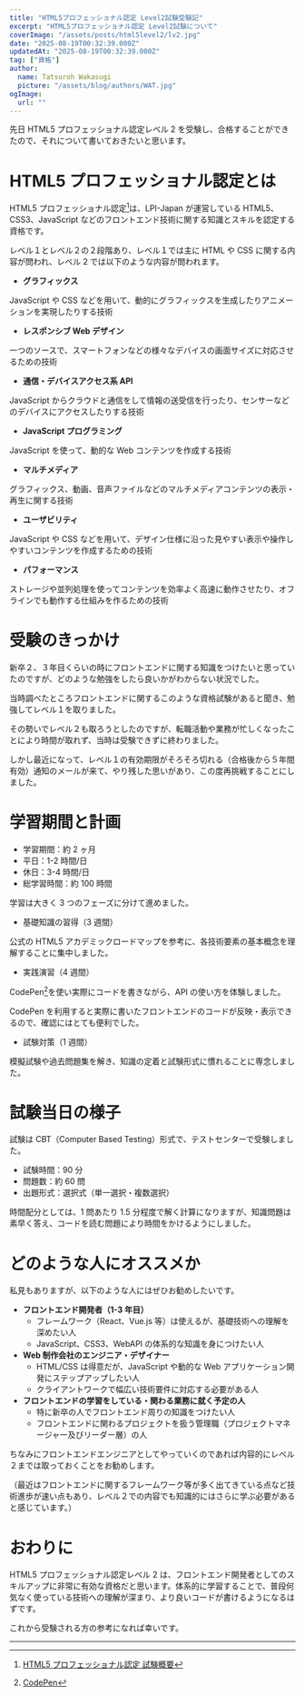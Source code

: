 ```yaml
---
title: "HTML5プロフェッショナル認定 Level2試験受験記"
excerpt: "HTML5プロフェッショナル認定 Level2試験について"
coverImage: "/assets/posts/html5level2/lv2.jpg"
date: "2025-08-19T00:32:39.000Z"
updatedAt: "2025-08-19T00:32:39.000Z"
tag: ["資格"]
author:
  name: Tatsuroh Wakasugi
  picture: "/assets/blog/authors/WAT.jpg"
ogImage:
  url: ""
---
```


先日 HTML5 プロフェッショナル認定レベル 2 を受験し、合格することができたので、それについて書いておきたいと思います。

# HTML5 プロフェッショナル認定とは

HTML5 プロフェッショナル認定[^1]は、LPI-Japan が運営している HTML5、CSS3、JavaScript などのフロントエンド技術に関する知識とスキルを認定する資格です。

レベル１とレベル２の２段階あり、レベル１では主に HTML や CSS に関する内容が問われ、レベル 2 では以下のような内容が問われます。

- **グラフィックス**

JavaScript や CSS などを用いて、動的にグラフィックスを生成したりアニメーションを実現したりする技術

- **レスポンシブ Web デザイン**

一つのソースで、スマートフォンなどの様々なデバイスの画面サイズに対応させるための技術

- **通信・デバイスアクセス系 API**

JavaScript からクラウドと通信をして情報の送受信を行ったり、センサーなどのデバイスにアクセスしたりする技術

- **JavaScript プログラミング**

JavaScript を使って、動的な Web コンテンツを作成する技術

- **マルチメディア**

グラフィックス、動画、音声ファイルなどのマルチメディアコンテンツの表示・再生に関する技術

- **ユーザビリティ**

JavaScript や CSS などを用いて、デザイン仕様に沿った見やすい表示や操作しやすいコンテンツを作成するための技術

- **パフォーマンス**

ストレージや並列処理を使ってコンテンツを効率よく高速に動作させたり、オフラインでも動作する仕組みを作るための技術

# 受験のきっかけ

新卒２、３年目くらいの時にフロントエンドに関する知識をつけたいと思っていたのですが、どのような勉強をしたら良いかがわからない状況でした。

当時調べたところフロントエンドに関するこのような資格試験があると聞き、勉強してレベル１を取りました。

その勢いでレベル２も取ろうとしたのですが、転職活動や業務が忙しくなったことにより時間が取れず、当時は受験できずに終わりました。

しかし最近になって、レベル１の有効期限がそろそろ切れる（合格後から５年間有効）通知のメールが来て、やり残した思いがあり、この度再挑戦することにしました。

# 学習期間と計画

- 学習期間：約 2 ヶ月
- 平日：1-2 時間/日
- 休日：3-4 時間/日
- 総学習時間：約 100 時間

学習は大きく 3 つのフェーズに分けて進めました。

- 基礎知識の習得（3 週間）

公式の HTML5 アカデミックロードマップを参考に、各技術要素の基本概念を理解することに集中しました。

- 実践演習（4 週間）

CodePen[^2]を使い実際にコードを書きながら、API の使い方を体験しました。

CodePen を利用すると実際に書いたフロントエンドのコードが反映・表示できるので、確認にはとても便利でした。

- 試験対策（1 週間）

模擬試験や過去問題集を解き、知識の定着と試験形式に慣れることに専念しました。

# 試験当日の様子

試験は CBT（Computer Based Testing）形式で、テストセンターで受験しました。

- 試験時間：90 分
- 問題数：約 60 問
- 出題形式：選択式（単一選択・複数選択）

時間配分としては、1 問あたり 1.5 分程度で解く計算になりますが、知識問題は素早く答え、コードを読む問題により時間をかけるようにしました。

# どのような人にオススメか

私見もありますが、以下のような人にはぜひお勧めしたいです。

- **フロントエンド開発者（1-3 年目）**
  - フレームワーク（React、Vue.js 等）は使えるが、基礎技術への理解を深めたい人
  - JavaScript、CSS3、WebAPI の体系的な知識を身につけたい人
- **Web 制作会社のエンジニア・デザイナー**
  - HTML/CSS は得意だが、JavaScript や動的な Web アプリケーション開発にステップアップしたい人
  - クライアントワークで幅広い技術要件に対応する必要がある人
- **フロントエンドの学習をしている・関わる業務に就く予定の人**
  - 特に新卒の人でフロントエンド周りの知識をつけたい人
  - フロントエンドに関わるプロジェクトを扱う管理職（プロジェクトマネージャー及びリーダー層）の人

ちなみにフロントエンドエンジニアとしてやっていくのであれば内容的にレベル２までは取っておくことをお勧めします。

（最近はフロントエンドに関するフレームワーク等が多く出てきている点など技術進歩が速い点もあり、レベル２での内容でも知識的にはさらに学ぶ必要があると感じています。）

# おわりに

HTML5 プロフェッショナル認定レベル 2 は、フロントエンド開発者としてのスキルアップに非常に有効な資格だと思います。体系的に学習することで、普段何気なく使っている技術への理解が深まり、より良いコードが書けるようになるはずです。

これから受験される方の参考になれば幸いです。

---

[^1]: [HTML5 プロフェッショナル認定 試験概要](https://html5exam.jp/outline/)
[^2]: [CodePen](https://codepen.io/)
